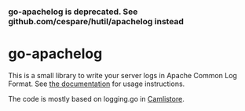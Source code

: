 ### go-apachelog is deprecated. See github.com/cespare/hutil/apachelog instead

# go-apachelog

This is a small library to write your server logs in Apache Common Log Format. See [the
documentation](http://go.pkgdoc.org/github.com/cespare/go-apachelog) for usage instructions.

The code is mostly based on logging.go in [Camlistore](http://camlistore.org/).
